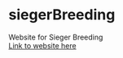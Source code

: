# siegerBreeding
Website for Sieger Breeding <br>
[Link to website here](https://danielpopovici745.github.io/siegerBreeding/)
